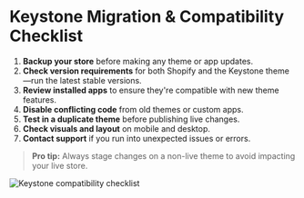 # Keystone Migration & Compatibility Checklist

1. **Backup your store** before making any theme or app updates.
2. **Check version requirements** for both Shopify and the Keystone theme—run the latest stable versions.
3. **Review installed apps** to ensure they're compatible with new theme features.
4. **Disable conflicting code** from old themes or custom apps.
5. **Test in a duplicate theme** before publishing live changes.
6. **Check visuals and layout** on mobile and desktop.
7. **Contact support** if you run into unexpected issues or errors.

> **Pro tip:** Always stage changes on a non-live theme to avoid impacting your live store.

![Keystone compatibility checklist](../.assets/keystone-compatibility-checklist.png)
